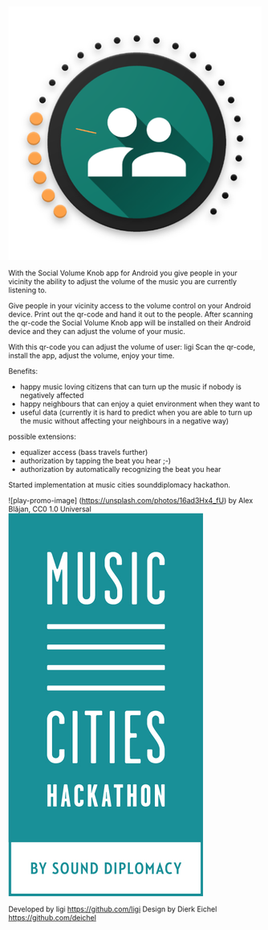 ![Logo](app/src/main/res/web_hi_res_512.png)

With the Social Volume Knob app for Android you give people in your vicinity the ability to adjust the volume of the music you are currently listening to.

Give people in your vicinity access to the volume control on your Android device.
Print out the qr-code and hand it out to the people. After scanning the qr-code the Social Volume Knob app will be installed on their Android device and they can adjust the volume of your music.

With this qr-code you can adjust the volume of user: ligi
Scan the qr-code, install the app, adjust the volume, enjoy your time.

Benefits:

 * happy music loving citizens that can turn up the music if nobody is negatively affected
 * happy neighbours that can enjoy a quiet environment when they want to
 * useful data (currently it is hard to predict when you are able to turn up the music without affecting your neighbours in a negative way)

possible extensions:
 - equalizer access (bass travels further)
 - authorization by tapping the beat you hear ;-)
 - authorization by automatically recognizing the beat you hear

Started implementation at music cities sounddiplomacy hackathon.

![play-promo-image] (https://unsplash.com/photos/16ad3Hx4_fU) by Alex Blăjan, CC0 1.0 Universal
![SoundDiplomace](assets/musiccitieslogo.jpg)

Developed by ligi https://github.com/ligi
Design by Dierk Eichel https://github.com/deichel
